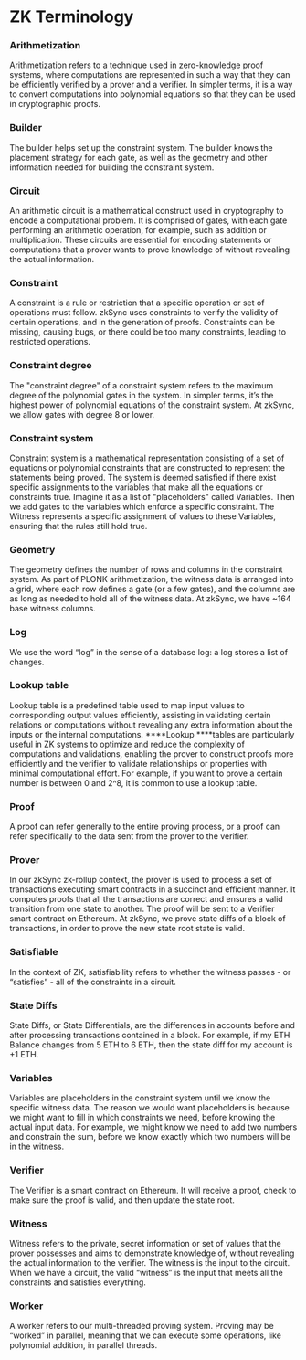 # ZK Terminology

### Arithmetization

Arithmetization refers to a technique used in zero-knowledge proof systems, where computations are represented in such a way that they can be efficiently verified by a prover and a verifier. In simpler terms, it is a way to convert computations into polynomial equations so that they can be used in cryptographic proofs.

### Builder

The builder helps set up the constraint system. The builder knows the placement strategy for each gate, as well as the geometry and other information needed for building the constraint system.

### Circuit

An arithmetic circuit is a mathematical construct used in cryptography to encode a computational problem. It is comprised of gates, with each gate performing an arithmetic operation, for example, such as addition or multiplication. These circuits are essential for encoding statements or computations that a prover wants to prove knowledge of without revealing the actual information.

### Constraint

A constraint is a rule or restriction that a specific operation or set of operations must follow. zkSync uses constraints to verify the validity of certain operations, and in the generation of proofs. Constraints can be missing, causing bugs, or there could be too many constraints, leading to restricted operations.

### Constraint degree

The "constraint degree" of a constraint system refers to the maximum degree of the polynomial gates in the system. In simpler terms, it’s the highest power of polynomial equations of the constraint system. At zkSync, we allow gates with degree 8 or lower.

### Constraint system

Constraint system is a mathematical representation consisting of a set of equations or polynomial constraints that are constructed to represent the statements being proved. The system is deemed satisfied if there exist specific assignments to the variables that make all the equations or constraints true. Imagine it as a list of "placeholders" called Variables. Then we add gates to the variables which enforce a specific constraint. The Witness represents a specific assignment of values to these Variables, ensuring that the rules still hold true.

### Geometry

The geometry defines the number of rows and columns in the constraint system. As part of PLONK arithmetization, the witness data is arranged into a grid, where each row defines a gate (or a few gates), and the columns are as long as needed to hold all of the witness data. At zkSync, we have ~164 base witness columns.

### Log

We use the word “log” in the sense of a database log: a log stores a list of changes.

### Lookup table

Lookup table is a predefined table used to map input values to corresponding output values efficiently, assisting in validating certain relations or computations without revealing any extra information about the inputs or the internal computations. ****Lookup ****tables are particularly useful in ZK systems to optimize and reduce the complexity of computations and validations, enabling the prover to construct proofs more efficiently and the verifier to validate relationships or properties with minimal computational effort. For example, if you want to prove a certain number is between 0 and 2^8, it is common to use a lookup table.

### Proof

A proof can refer generally to the entire proving process, or a proof can refer specifically to the data sent from the prover to the verifier. 

### Prover

In our zkSync zk-rollup context, the prover is used to process a set of transactions executing smart contracts in a succinct and efficient manner. It computes proofs that all the transactions are correct and ensures a valid transition from one state to another. The proof will be sent to a Verifier smart contract on Ethereum. At zkSync, we prove state diffs of a block of transactions, in order to prove the new state root state is valid.

### Satisfiable

In the context of ZK, satisfiability refers to whether the witness passes - or “satisfies” - all of the constraints in a circuit. 

### State Diffs

State Diffs, or State Differentials, are the differences in accounts before and after processing transactions contained in a block. For example, if my ETH Balance changes from 5 ETH to 6 ETH, then the state diff for my account is +1 ETH.

### Variables

Variables are placeholders in the constraint system until we know the specific witness data. The reason we would want placeholders is because we might want to fill in which constraints we need, before knowing the actual input data. For example, we might know we need to add two numbers and constrain the sum, before we know exactly which two numbers will be in the witness.

### Verifier

The Verifier is a smart contract on Ethereum. It will receive a proof, check to make sure the proof is valid, and then update the state root.

### Witness

Witness refers to the private, secret information or set of values that the prover possesses and aims to demonstrate knowledge of, without revealing the actual information to the verifier. The witness is the input to the circuit. When we have a circuit, the valid “witness” is the input that meets all the constraints and satisfies everything.

### Worker

A worker refers to our multi-threaded proving system. Proving may be “worked” in parallel, meaning that we can execute some operations, like polynomial addition, in parallel threads.